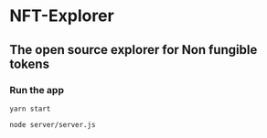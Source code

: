 # NFT-Explorer
## The open source explorer for Non fungible tokens

### Run the app
`yarn start`

`node server/server.js`
